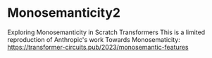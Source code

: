 # Monosemanticity2
Exploring Monosemanticity in Scratch Transformers
This is a limited reproduction of Anthropic's work Towards Monosematicity: https://transformer-circuits.pub/2023/monosemantic-features

